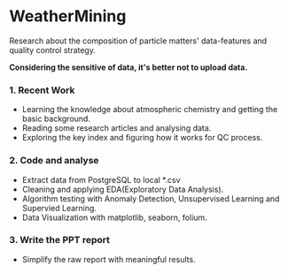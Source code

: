 # WeatherMining
Research about the composition of particle matters' data-features and quality control strategy.

**Considering the sensitive of data, it's better not to upload data.**

### 1. Recent Work
+ Learning the knowledge about atmospheric chemistry and getting the basic background.
+ Reading some research articles and analysing data.
+ Exploring the key index and figuring how it works for QC process.

### 2. Code and analyse
+ Extract data from PostgreSQL to local *.csv
+ Cleaning and applying EDA(Exploratory Data Analysis).
+ Algorithm testing with Anomaly Detection, Unsupervised Learning and Supervied Learning.
+ Data Visualization with matplotlib, seaborn, folium.

### 3. Write the PPT report
+ Simplify the raw report with meaningful results.

